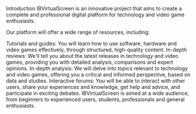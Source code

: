 Introduction
IBVirtualScreen is an innovative project that aims to create a complete and professional digital platform for technology and video game enthusiasts.

Our platform will offer a wide range of resources, including:

Tutorials and guides: You will learn how to use software, hardware and video games effectively, through structured, high-quality content.
In-depth reviews: We'll tell you about the latest releases in technology and video games, providing you with detailed analysis, comparisons and expert opinions.
In-depth analysis: We will delve into topics relevant to technology and video games, offering you a critical and informed perspective, based on data and studies.
Interactive forums: You will be able to interact with other users, share your experiences and knowledge, get help and advice, and participate in exciting debates.
IBVirtualScreen is aimed at a wide audience, from beginners to experienced users, students, professionals and general enthusiasts.